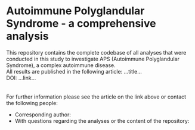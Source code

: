 # Autoimmune Polyglandular Syndrome - a comprehensive analysis
This repository contains the complete codebase of all analyses that were conducted in this study to investigate APS (Autoimmune Polyglandular Syndrome), a complex autoimmune disease.<br>
All results are published in the following article: ...title... <br>
DOI: ...link...<br>
<br>
<br>
For further information please see the article on the link above or contact the following people:
+ Corresponding author:
+ With questions regarding the analyses or the content of the repository:
